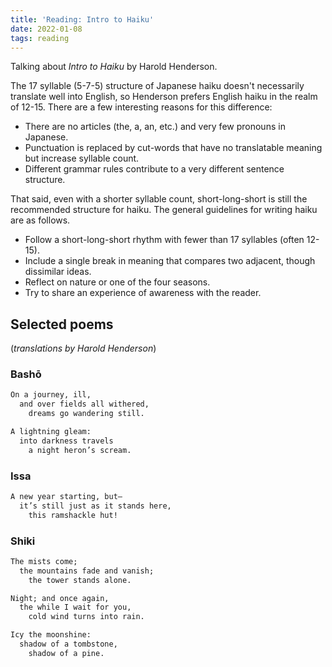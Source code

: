 ```yaml
---
title: 'Reading: Intro to Haiku'
date: 2022-01-08
tags: reading
---
```


Talking about _Intro to Haiku_ by Harold Henderson.

The 17 syllable (5-7-5) structure of Japanese haiku doesn't necessarily translate well into English, so Henderson prefers English haiku in the realm of 12-15. There are a few interesting reasons for this difference:

- There are no articles (the, a, an, etc.) and very few pronouns in Japanese.
- Punctuation is replaced by cut-words that have no translatable meaning but increase syllable count.
- Different grammar rules contribute to a very different sentence structure.

That said, even with a shorter syllable count, short-long-short is still the recommended structure for haiku. The general guidelines for writing haiku are as follows.

- Follow a short-long-short rhythm with fewer than 17 syllables (often 12-15).
- Include a single break in meaning that compares two adjacent, though dissimilar ideas.
- Reflect on nature or one of the four seasons.
- Try to share an experience of awareness with the reader.

## Selected poems

(_translations by Harold Henderson_)

### Bashō

```txt
On a journey, ill,
  and over fields all withered,
    dreams go wandering still.
```

```txt
A lightning gleam:
  into darkness travels
    a night heron’s scream.
```

### Issa

```txt
A new year starting, but—
  it’s still just as it stands here,
    this ramshackle hut!
```

### Shiki

```txt
The mists come;
  the mountains fade and vanish;
    the tower stands alone.
```

```txt
Night; and once again,
  the while I wait for you,
    cold wind turns into rain.
```

```txt
Icy the moonshine:
  shadow of a tombstone,
    shadow of a pine.
```
